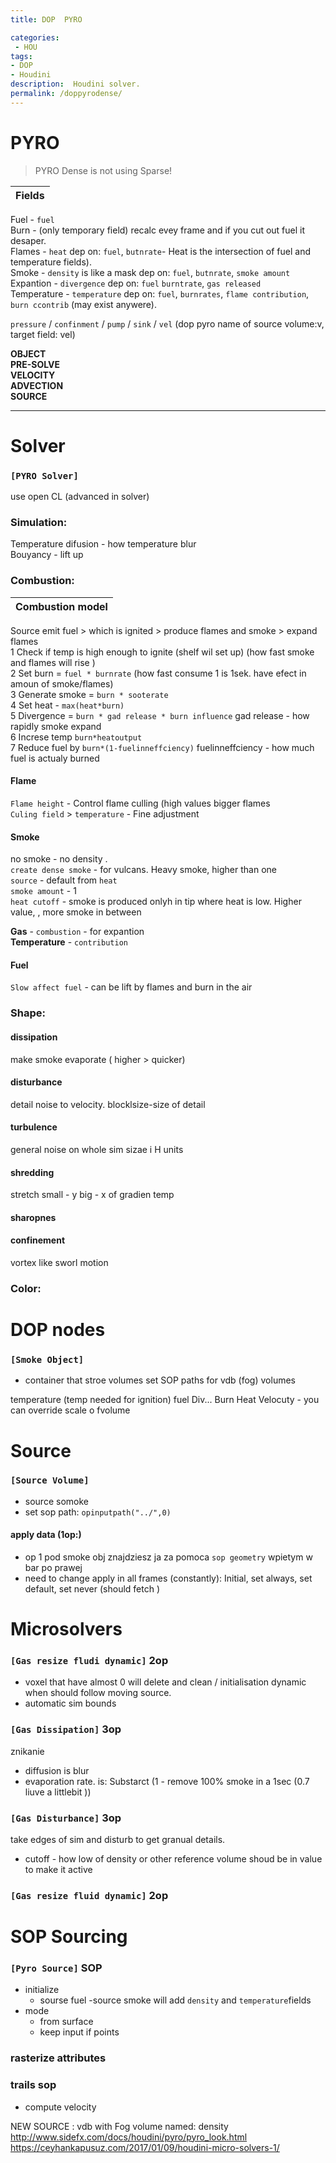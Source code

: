 ```yaml
---
title: DOP  PYRO

categories:
 - HOU
tags:
- DOP
- Houdini
description:  Houdini solver.
permalink: /doppyrodense/
---
```


# PYRO
>PYRO Dense is not using Sparse!

| Fields |
| - |
Fuel - `fuel`       
Burn - (only temporary field) recalc evey frame and if you cut out fuel it desaper.     
Flames - `heat`  dep on: `fuel`, `butnrate`- Heat is the intersection of fuel and temperature fields).  
Smoke - `density`    is like a mask    dep on:  `fuel`, `butnrate`, `smoke amount `  
Expantion - `divergence`  dep on: `fuel` `burntrate`, `gas released`    
Temperature - `temperature`  dep on: `fuel`, `burnrates`, `flame contribution`, `burn ccontrib` (may exist anywere).     

`pressure` / `confinment` / `pump` / `sink` / `vel`    (dop pyro name of source volume:v, target field: vel)  



**OBJECT**    
**PRE-SOLVE**    
**VELOCITY**    
**ADVECTION**    
**SOURCE**   

---


# Solver
### `[PYRO Solver]`
use open CL (advanced in solver)  
### Simulation:
Temperature difusion - how temperature blur  
Bouyancy  - lift up  
### Combustion:

| Combustion model |
| - |
Source emit fuel > which is ignited > produce flames and smoke > expand flames    
1 Check if temp is high enough to ignite (shelf wil set up) (how fast smoke and flames will rise )        
2 Set burn = `fuel * burnrate` (how fast consume 1 is 1sek. have efect in amoun of smoke/flames)     
3 Generate smoke  = `burn * sooterate`     
4 Set heat - `max(heat*burn)`   
5 Divergence =  `burn * gad release * burn influence`   gad release - how rapidly smoke expand  
6 Increse temp `burn*heatoutput`    
7 Reduce fuel by `burn*(1-fuelinneffciency)` fuelinneffciency - how much fuel is actualy burned   

#### Flame
`Flame height` - Control flame culling (high values bigger flames  
`Culing field` > `temperature` - Fine adjustment   
#### Smoke
no smoke - no density .   
`create dense smoke` - for vulcans. Heavy smoke, higher than one    
`source` - default from `heat`  
`smoke amount` - 1    
`heat cutoff` - smoke is produced onlyh in tip where heat is low. Higher value, , more smoke in between    

**Gas**   - `combustion` - for expantion    
**Temperature** - `contribution`    
#### Fuel
`Slow affect fuel` - can be lift by flames and burn in the air    
### Shape:

#### dissipation
make smoke evaporate (  higher > quicker)   
#### disturbance
detail noise to velocity. blocklsize-size of detail   
#### turbulence
 general noise on whole  sim  sizae i H units   
#### shredding   
stretch small - y big - x of gradien temp    
#### sharopnes  
#### confinement  
vortex like sworl motion       


### Color:



# DOP nodes
### `[Smoke Object]`
- container that stroe volumes  set SOP paths  for vdb (fog) volumes


temperature  (temp needed for ignition)
fuel
Div...
Burn
Heat
Velocuty
	 - you can override scale o fvolume

# Source
### `[Source Volume]`
- source somoke
- set sop path: `opinputpath("../",0)`

#### apply data (1op:)
- op 1 pod smoke obj znajdziesz ja za pomoca `sop geometry` wpietym w bar po prawej   
- need to change apply in all frames (constantly): Initial, set always, set default, set never (should fetch )


# Microsolvers

### `[Gas resize fludi dynamic]` 2op
- voxel that have almost 0 will delete and clean / initialisation dynamic when should follow moving source.   
- automatic sim bounds

### `[Gas Dissipation]` 3op
znikanie   
- diffusion is blur
- evaporation rate. is: Substarct (1 - remove 100% smoke in a 1sec (0.7 liuve a littlebit ))

### `[Gas Disturbance]` 3op
take edges of sim and disturb to get granual details.
- cutoff - how low of density or other reference volume shoud be in value to make it active


### `[Gas resize fluid dynamic]` 2op




# SOP Sourcing


### `[Pyro Source]` SOP

- initialize
 	- sourse fuel
	-source smoke will add  `density` and  `temperature`fields
- mode
	- from surface
	- keep input if points

### rasterize attributes  

### trails sop
- compute velocity

NEW SOURCE :
vdb with Fog volume named: density
http://www.sidefx.com/docs/houdini/pyro/pyro_look.html  
https://ceyhankapusuz.com/2017/01/09/houdini-micro-solvers-1/
